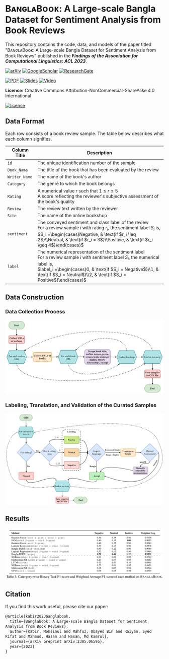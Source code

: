 # BᴀɴɢʟᴀBᴏᴏᴋ: A Large-scale Bangla Dataset for Sentiment Analysis from Book Reviews
This repository contains the code, data, and models of the paper titled "BᴀɴɢʟᴀBᴏᴏᴋ: A Large-scale Bangla Dataset for Sentiment Analysis from Book Reviews" published in the ***Findings of the Association for Computational Linguistics: ACL 2023***.

[![arXiv](https://img.shields.io/badge/arXiv-2305.06595-b31b1b.svg)](https://arxiv.org/abs/2305.06595)
[![GoogleScholar](https://img.shields.io/badge/Google%20Scholar-4285F4?style=flat&logo=Google+Scholar&logoColor=white&color=222222&labelColor=4285F4)](https://tinyurl.com/gscholarbanglabook)
[![ResearchGate](https://img.shields.io/badge/ResearchGate-00CCBB?style=flat&logo=ResearchGate&logoColor=white&color=222222&labelColor=00CCBB)](https://www.researchgate.net/publication/370688086_BanglaBook_A_Large-scale_Bangla_Dataset_for_Sentiment_Analysis_from_Book_Reviews)

[![PDF](https://img.shields.io/badge/Paper%20PDF-EF3939?style=flat&logo=adobeacrobatreader&logoColor=white&color=222222&labelColor=ec1c24)](https://arxiv.org/ftp/arxiv/papers/2305/2305.06595.pdf)
[![Slides](https://img.shields.io/badge/Slides%20PDF-EF3939?style=flat&logo=Microsoft+PowerPoint&logoColor=white&color=222222&labelColor=B7472A)](https://drive.google.com/file/d/1-UkYs_Rx11S7qKOfR-6rnO2VDp3W78vQ/view?usp=sharing)
[![Video](https://img.shields.io/badge/Video%20Presentation-4285F4?style=flat&logo=Google+Drive&logoColor=white&color=222222&labelColor=4285F4)](https://drive.google.com/file/d/1i7lnR2y3NdoglmYt31QR1R18mOOYtA76/view?usp=sharing)

**License:** Creative Commons Attribution-NonCommercial-ShareAlike 4.0 International

[![license](https://arxiv.org/icons/licenses/by-nc-sa-4.0.png)](http://creativecommons.org/licenses/by-nc-sa/4.0/)

## Data Format
Each row consists of a book review sample. The table below describes what each column signifies.

Column Title | Description
------------ | -------------
`id` | The unique identification number of the sample
`Book_Name` | The title of the book that has been evaluated by the review
`Writer_Name` | The name of the book's author
`Category` | The genre to which the book belongs
`Rating` | A numerical value $`r`$ such that $`1\leq r \leq 5`$<br>A score reflecting the reviewer's subjective assessment of the book's quality
`Review` | The review text written by the reviewer
`Site` | The name of the online bookshop
`sentiment` | The conveyed sentiment and class label of the review<br>For a review sample $`i`$ with rating $`r_i`$, the sentiment label $`S_i`$ is,<br>$`S_i =\begin{cases}Negative, & \text{if $r_i \leq 2$}\\Neutral, & \text{if $r_i = 3$}\\Positive, & \text{if $r_i \geq 4$}\end{cases}`$
`label` | The numerical representation of the sentiment label<br>For a review sample $`i`$ with sentiment label $`S_i`$, the numerical label is,<br>$`label_i =\begin{cases}0, & \text{if $S_i = Negative$}\\1, & \text{if $S_i = Neutral$}\\2, & \text{if $S_i = Positive$}\end{cases}`$

## Data Construction
### Data Collection Process
![dataimage1](images/banglabookgithub1.png)
### Labeling, Translation, and Validation of the Curated Samples
![dataimage2](images/banglabookgithub2.png)

## Results
![resultsimage](images/banglabookgithub3.png)

## Citation
If you find this work useful, please cite our paper:
```
@article{kabir2023banglabook,
  title={BanglaBook: A Large-scale Bangla Dataset for Sentiment Analysis from Book Reviews},
  author={Kabir, Mohsinul and Mahfuz, Obayed Bin and Raiyan, Syed Rifat and Mahmud, Hasan and Hasan, Md Kamrul},
  journal={arXiv preprint arXiv:2305.06595},
  year={2023}
}
```
